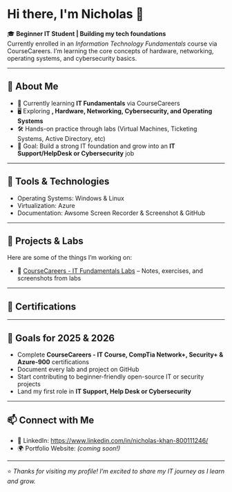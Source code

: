 # Hi there, I'm Nicholas 👋  

🎓 **Beginner IT Student | Building my tech foundations**  
Currently enrolled in an *Information Technology Fundamentals* course via CourseCareers. I’m learning the core concepts of hardware, networking, operating systems, and cybersecurity basics.  

---

## 🚀 About Me
- 🌱 Currently learning **IT Fundamentals** via CourseCareers
- 🖥️ Exploring **, Hardware, Networking, Cybersecurity, and Operating Systems**  
- 🛠️ Hands-on practice through labs (Virtual Machines, Ticketing Systems, Active Directory, etc)  
- 🎯 Goal: Build a strong IT foundation and grow into an **IT Support/HelpDesk or Cybersecurity** job

---

## 🔧 Tools & Technologies
- Operating Systems: Windows & Linux  
- Virtualization: Azure
- Documentation: Awsome Screen Recorder & Screenshot & GitHub

---

## 📂 Projects & Labs
Here are some of the things I’m working on:  
- 📝 [CourseCareers - IT Fundamentals Labs](#) – Notes, exercises, and screenshots from labs

---

## 📄 Certifications

---

## 🌟 Goals for 2025 & 2026
- Complete **CourseCareers - IT Course, CompTia Network+, Security+ & Azure-900** certifications  
- Document every lab and project on GitHub  
- Start contributing to beginner-friendly open-source IT or security projects  
- Land my first role in **IT Support, Help Desk or Cybersecurity**  

---

## 📫 Connect with Me
- 💼 LinkedIn: https://www.linkedin.com/in/nicholas-khan-800111246/
- 🌍 Portfolio Website: *(coming soon!)*  

---

⭐️ *Thanks for visiting my profile! I’m excited to share my IT journey as I learn and grow.*
